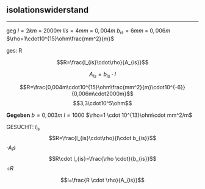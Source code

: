 ## isolationswiderstand
___
geg
$l=2km$ = $2000m$
$lis=4mm$ = $0,004m$
$b_{is}=6mm$ = $0,006m$
$\rho=1\cdot10^{15}\ohm\frac{mm^2}{m}$ 

ges: R

$$R=\frac{l_{is}\cdot\rho}{A_{is}}$$

$$A_{is}=b_{is}\cdot l$$

$$R=\frac{0,004m\cdot10^{15}\ohm\frac{mm^2}{m}\cdot10^{-6}}{0,006m\cdot2000m}$$
$$3,3\cdot10^5\ohm$$

**Gegeben**
$b=0,003m$
$l=1000$
$\rho=1 \cdot 10^{13}\ohm\cdot mm^2/m$

GESUCHT: $l_{is}$
$$R=\frac{l_{is}\cdot\rho}{l\cdot b_{is}}$$
$\cdot A_is$
$$R\cdot l_{is}=\frac{\rho \cdot}{b_{is}}$$
$\div R$

$$l=\frac{R \cdot \rho}{A_{is}}$$

